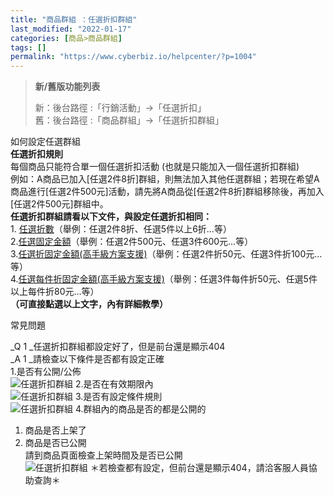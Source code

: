 ```yaml
---
title: "商品群組 ：任選折扣群組"
last_modified: "2022-01-17"
categories: [商品>商品群組]
tags: []
permalink: "https://www.cyberbiz.io/helpcenter/?p=1004"
---
```


> **新/舊版功能列表**
>
> 新：後台路徑 :「行銷活動」→「任選折扣」  
> 舊：後台路徑 :「商品群組」→「任選折扣群組」

如何設定任選群組  
**任選折扣規則**  
每個商品只能符合單一個任選折扣活動 (也就是只能加入一個任選折扣群組)  
例如：A商品已加入[任選2件8折]群組，則無法加入其他任選群組；若現在希望A商品進行[任選2件500元]活動，請先將A商品從[任選2件8折]群組移除後，再加入[任選2件500元]群組中。  
**任選折扣群組請看以下文件，與設定任選折扣相同：**  
1\. [任選折數](https://www.cyberbiz.co/helpcenter/?p=1060)（舉例：任選2件8折、任選5件以上6折…等）  
2.[任選固定金額](https://www.cyberbiz.co/helpcenter/?p=1065)（舉例：任選2件500元、任選3件600元…等）  
3.[任選折固定金額(高手級方案支援)](https://www.cyberbiz.co/helpcenter/?p=1069)（舉例：任選2件折50元、任選3件折100元…等）  
4.[任選每件折固定金額(高手級方案支援)](https://www.cyberbiz.co/helpcenter/?p=1072)（舉例：任選3件每件折50元、任選5件以上每件折80元…等）  
**（可直接點選以上文字，內有詳細教學）**

常見問題  

_Q 1  _任選折扣群組都設定好了，但是前台還是顯示404  
_A 1  _請檢查以下條件是否都有設定正確  
1.是否有公開/公佈  
![任選折扣群組](https://www.cyberbiz.co/helpcenter/wp-content/uploads/2019/09/任選折扣群組1.png) 2.是否在有效期限內  
![任選折扣群組](https://www.cyberbiz.co/helpcenter/wp-content/uploads/2019/09/任選折扣群組2.png) 3.是否有設定條件規則  
![任選折扣群組](https://www.cyberbiz.co/helpcenter/wp-content/uploads/2019/09/任選折扣群組3.png) 4.群組內的商品是否的都是公開的  
1) 商品是否上架了  
2) 商品是否已公開  
請到商品頁面檢查上架時間及是否已公開  
![任選折扣群組](https://www.cyberbiz.co/helpcenter/wp-content/uploads/2019/09/任選折扣群組4.png) ＊若檢查都有設定，但前台還是顯示404，請洽客服人員協助查詢＊  

